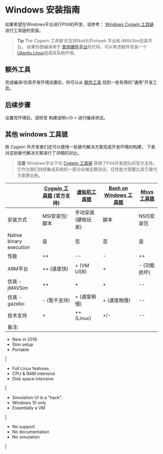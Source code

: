 # Windows 安装指南

如果希望在Windows平台进行PX4的开发，请参考： [Windows Cygwin 工具链](../setup/dev_env_windows_cygwin.md)进行工具链的安装。

> **Tip** The *Cygwin 工具链* 仅支持NuttX/Pixhawk 平台和 jMAVSim仿真平台。 如果你想编译用于 [其他硬件平台](/setup/dev_env.md#supported-targets)的代码，可以考虑额外安装一个 [Ubuntu Linux](http://ubuntu.com)组成双系统环境。

## 额外工具

完成编译/仿真开发环境设置后，你可以从 [额外工具](../setup/generic_dev_tools.md) 找到一些有用的“通用”开发工具。

## 后续步骤

设置完环境后，请转至 构建说明</0 > 进行编译测试。</p> 

## 其他 windows 工具链

除 Cygwin 外开发者们还可以使用一些替代解决方案完成开发环境的构建， 下表对这些替代解决方案进行了详细的对比。

> **注意** Windows平台下仅 [Cygwin 工具链](../setup/dev_env_windows_cygwin.md) 获得了PX4开发团队的官方支持。 它作为我们持续集成系统的一部分会被定期测试，在性能方面要比其它替代方案更出色。

|                         | [Cygwin 工具链](../setup/dev_env_windows_cygwin.md) **(官方支持)** | [虚拟机工具链](../setup/dev_env_windows_vm.md) | [Bash on Windows 工具链](../setup/dev_env_windows_bash_on_win.md) | [Msys 工具链](../setup/dev_env_windows_msys.md) |
| ----------------------- | ----------------------------------------------------------- | ---------------------------------------- | -------------------------------------------------------------- | -------------------------------------------- |
| 安装方式                    | MSI安装包/脚本                                                   | 手动安装 (硬核玩家)                              | 脚本                                                             | NSIS安装包                                      |
| Native binary execution | 是                                                           | 否                                        | 否                                                              | 是                                            |
| 性能                      | ++                                                          | --                                       | -                                                              | ++                                           |
| ARM平台                   | ++ (速度快)                                                    | + (VM USB)                               | +                                                              | - (功能损坏)                                     |
| 仿真 - jMAVSim            | ++                                                          | +                                        | +                                                              | --                                           |
| 仿真 - gazebo             | - (暂不支持)                                                    | + (速度稍慢)                                 | + (速度稍慢)                                                       | --                                           |
| 技术支持                    | +                                                           | ++ (Linux)                               | +/-                                                            | --                                           |
| 备注:                     |                                                             |                                          |                                                                |                                              |

- New in 2018
- Slim setup
- Portable

|

- Full Linux features
- CPU & RAM intensive
- Disk space intensive

|

- Simulation UI is a "hack".
- Windows 10 only
- Essentially a VM

|

- No support
- No documentation
- No simulation

|